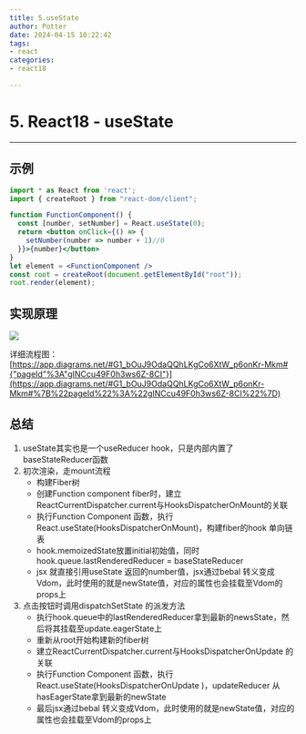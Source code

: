 ```yaml
---
title: 5.useState
author: Potter
date: 2024-04-15 10:22:42
tags: 
- react
categories: 
- react18

---
```



# 5. React18 - useState

---

## 示例

```jsx
import * as React from 'react';
import { createRoot } from "react-dom/client";

function FunctionComponent() {
  const [number, setNumber] = React.useState(0);
  return <button onClick={() => {
    setNumber(number => number + 1)//0
  }}>{number}</button>
}
let element = <FunctionComponent />
const root = createRoot(document.getElementById("root"));
root.render(element);
```

## 实现原理

![](https://cdn.jsdelivr.net/gh/yxw007/BlogPicBed@master//img/20240410183028.svg)

详细流程图：[https://app.diagrams.net/#G1_bOuJ9OdaQQhLKgCo6XtW_p6onKr-Mkm#{"pageId"%3A"gINCcu49F0h3ws6Z-8CI"}](https://app.diagrams.net/#G1_bOuJ9OdaQQhLKgCo6XtW_p6onKr-Mkm#%7B%22pageId%22%3A%22gINCcu49F0h3ws6Z-8CI%22%7D)

## 总结

1. useState其实也是一个useReducer hook，只是内部内置了baseStateReducer函数
2. 初次渲染，走mount流程
    - 构建Fiber树
    - 创建Function component fiber时，建立ReactCurrentDispatcher.current与HooksDispatcherOnMount的关联
    - 执行Function Component 函数，执行React.useState(HooksDispatcherOnMount)，构建fiber的hook 单向链表
    - hook.memoizedState放置initial初始值，同时hook.queue.lastRenderedReducer = baseStateReducer
    - jsx 就直接引用useState 返回的number值，jsx通过bebal 转义变成Vdom，此时使用的就是newState值，对应的属性也会挂载至Vdom的props上
3. 点击按钮时调用dispatchSetState 的派发方法
    - 执行hook.queue中的lastRenderedReducer拿到最新的newsState，然后将其挂载至update.eagerState上
    - 重新从root开始构建新的fiber树
    - 建立ReactCurrentDispatcher.current与HooksDispatcherOnUpdate 的关联
    - 执行Function Component 函数，执行React.useState(HooksDispatcherOnUpdate )，updateReducer 从hasEagerState拿到最新的newState
    - 最后jsx通过bebal 转义变成Vdom，此时使用的就是newState值，对应的属性也会挂载至Vdom的props上
